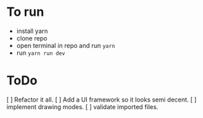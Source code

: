 # To run
 - install yarn 
 - clone repo 
 - open terminal in repo and run `yarn`
 - run `yarn run dev` 

# ToDo
 [ ] Refactor it all. 
 [ ] Add a UI framework so it looks semi decent.
 [ ] implement drawing modes.
 [ ] validate imported files.